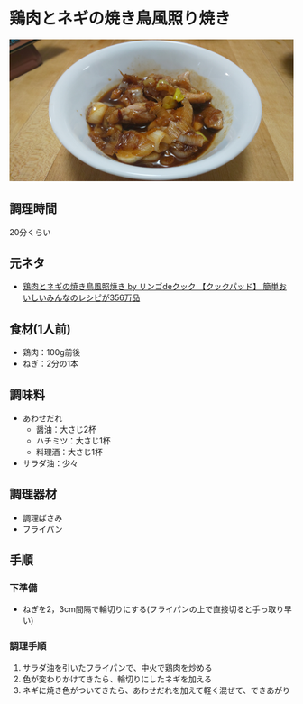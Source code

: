 # 鶏肉とネギの焼き鳥風照り焼き

![調理写真](鶏肉とネギの焼き鳥風照り焼き.jpg)

## 調理時間

20分くらい

## 元ネタ

* [鶏肉とネギの焼き鳥風照焼き by リンゴdeクック 【クックパッド】 簡単おいしいみんなのレシピが356万品](https://cookpad.com/recipe/6785248)

## 食材(1人前)

* 鶏肉：100g前後
* ねぎ：2分の1本

## 調味料

* あわせだれ
  * 醤油：大さじ2杯
  * ハチミツ：大さじ1杯
  * 料理酒：大さじ1杯
* サラダ油：少々

## 調理器材

* 調理ばさみ
* フライパン

## 手順

### 下準備

* ねぎを2，3cm間隔で輪切りにする(フライパンの上で直接切ると手っ取り早い)

### 調理手順

1. サラダ油を引いたフライパンで、中火で鶏肉を炒める
2. 色が変わりかけてきたら、輪切りにしたネギを加える
3. ネギに焼き色がついてきたら、あわせだれを加えて軽く混ぜて、できあがり
